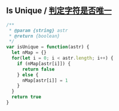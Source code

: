 ## Is Unique / [判定字符是否唯一](https://leetcode-cn.com/problems/is-unique-lcci/)

```js
/**
 * @param {string} astr
 * @return {boolean}
 */
var isUnique = function(astr) {
  let nMap = {}
  for(let i = 0; i < astr.length; i++) {
    if (nMap[astr[i]]) {
      return false
    } else {
      nMap[astr[i]] = 1
    }
  }
  return true
}
```